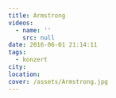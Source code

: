 ```yaml
---
title: Armstrong
videos:
  - name: ''
    src: null
date: 2016-06-01 21:14:11
tags:
  - konzert
city:
location:
cover: /assets/Armstrong.jpg
---
```

